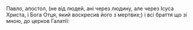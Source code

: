 Павло, апостол, (не від людей, ані через людину, але через Ісуса Христа, і Бога Отця, який воскресив його з мертвих;) і всі браття що зі мною, до церков Галатії: